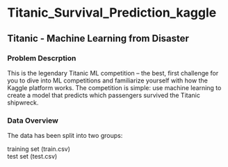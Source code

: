 # Titanic_Survival_Prediction_kaggle

<h2>Titanic - Machine Learning from Disaster</h2>

<h3>Problem Descrption</h3>
This is the legendary Titanic ML competition – the best, first challenge for you to dive into ML competitions and familiarize yourself with how the Kaggle platform works. The competition is simple: use machine learning to create a model that predicts which passengers survived the Titanic shipwreck.

<h3>Data Overview</h3>
The data has been split into two groups:

training set (train.csv)<br>
test set (test.csv)
